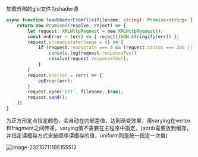 加载外部的glsl文件为shader源

```typescript
async function loadShaderFromFile(filename: string): Promise<string> {
    return new Promise((resolve, reject) => {
        let request: XMLHttpRequest = new XMLHttpRequest();
        const onError = (err) => { reject(JSON.stringify(err)) };
        request.onreadystatechange = () => {
            if (request.readyState === 4 && (request.status === 200 || request.status === 0)) {
                console.log(request.responseText)
                resolve(request.responseText);
            }
        }
        request.onerror = (err) => {
            onError(err);
        }
        request.open('GET', filename, true);
        request.send();
    })
}
```

为正方形定点指定颜色，会自动在内部差值，达到渐变效果，用varying在vertex和fragment之间传递，varying值不需要在主程序中指定。(attrib需要放到缓存，并指定读缓存方式来按顺序读缓存的值，uniform则是统一指定一次值)

![image-20210711195155512](C:\Users\ljd\AppData\Roaming\Typora\typora-user-images\image-20210711195155512.png)